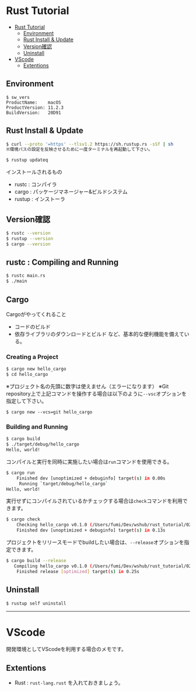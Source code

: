 # Rust Tutorial


<!-- @import "[TOC]" {cmd="toc" depthFrom=1 depthTo=6 orderedList=false} -->

<!-- code_chunk_output -->

- [Rust Tutorial](#rust-tutorial)
  - [Environment](#environment)
  - [Rust Install & Update](#rust-install-update)
  - [Version確認](#version確認)
  - [Uninstall](#uninstall)
- [VScode](#vscode)
  - [Extentions](#extentions)

<!-- /code_chunk_output -->


## Environment

```
$ sw_vers 
ProductName:	macOS
ProductVersion:	11.2.3
BuildVersion:	20D91
```

## Rust Install & Update

```sh
$ curl --proto '=https' --tlsv1.2 https://sh.rustup.rs -sSf | sh
※環境パスの設定を反映させるために一度ターミナルを再起動して下さい。
```

```sh
$ rustup updateq
```

インストールされるもの
- rustc  : コンパイラ
- cargo  : パッケージマネージャー&ビルドシステム
- rustup : インストーラ 

## Version確認

```sh
$ rustc --version
$ rustup --version
$ cargo --version
```

## rustc : Compiling and Running

```sh
$ rustc main.rs
$ ./main
```

## Cargo

Cargoがやってくれること
- コードのビルド
- 依存ライブラリのダウンロードとビルド
など、基本的な便利機能を備えている。

### Creating a Project

```sh
$ cargo new hello_cargo
$ cd hello_cargo
```
※プロジェクト名の先頭に数字は使えません（エラーになります）
※Git repository上で上記コマンドを操作する場合は以下のように`--vsc`オプションを指定して下さい。

```
$ cargo new --vcs=git hello_cargo
```

### Building and Running

```sh
$ cargo build
$ ./target/debug/hello_cargo
Hello, world!
```

コンパイルと実行を同時に実施したい場合は`run`コマンドを使用できる。

```sh
$ cargo run
    Finished dev [unoptimized + debuginfo] target(s) in 0.00s
     Running `target/debug/hello_cargo`
Hello, world!
```

実行せずにコンパイルされているかチェックする場合は`check`コマンドを利用できます。

```sh
$ cargo check
    Checking hello_cargo v0.1.0 (/Users/fumi/Dev/wshub/rust_tutorial/02_hello_cargo/hello_cargo)
    Finished dev [unoptimized + debuginfo] target(s) in 0.13s
```

プロジェクトをリリースモードでbuildしたい場合は、`--release`オプションを指定できます。

```sh
$ cargo build --release     
   Compiling hello_cargo v0.1.0 (/Users/fumi/Dev/wshub/rust_tutorial/02_hello_cargo/hello_cargo)
    Finished release [optimized] target(s) in 0.25s
```


## Uninstall

```sh
$ rustup self uninstall
```

---

# VScode

開発環境としてVScodeを利用する場合のメモです。

## Extentions

- Rust : `rust-lang.rust` を入れておきましょう。